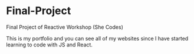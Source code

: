 # Final-Project
Final Project of Reactive Workshop (She Codes)

This is my portfolio and you can see all of my websites since I have started learning to code with JS and React.

